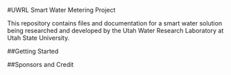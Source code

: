 #UWRL Smart Water Metering Project

This repository contains files and documentation for a smart water solution being researched and developed by the Utah Water Research Laboratory at Utah State University.

##Getting Started



##Sponsors and Credit



